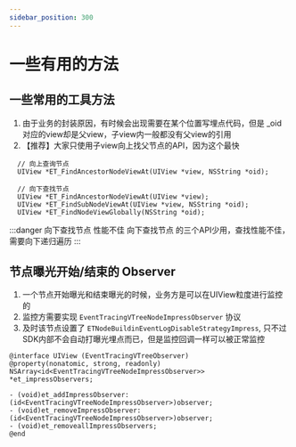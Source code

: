 ```yaml
---
sidebar_position: 300
---
```

# 一些有用的方法

## 一些常用的工具方法

1. 由于业务的封装原因，有时候会出现需要在某个位置写埋点代码，但是 _oid 对应的view却是父view，子view内一般都没有父view的引用
2. 【推荐】大家只使用子view向上找父节点的API，因为这个最快

```objc
  // 向上查询节点
  UIView *ET_FindAncestorNodeViewAt(UIView *view, NSString *oid);

  // 向下查找节点
  UIView *ET_FindAncestorNodeViewAt(UIView *view);
  UIView *ET_FindSubNodeViewAt(UIView *view, NSString *oid);
  UIView *ET_FindNodeViewGlobally(NSString *oid);
```

:::danger 向下查找节点 性能不佳
向下查找节点 的三个API少用，查找性能不佳，需要向下递归遍历
:::

## 节点曝光开始/结束的 Observer

1. 一个节点开始曝光和结束曝光的时候，业务方是可以在UIView粒度进行监控的
2. 监控方需要实现 `EventTracingVTreeNodeImpressObserver` 协议
3. 及时该节点设置了 `ETNodeBuildinEventLogDisableStrategyImpress`, 只不过SDK内部不会自动打曝光埋点而已，但是监控回调一样可以被正常监控

```objc
@interface UIView (EventTracingVTreeObserver)
@property(nonatomic, strong, readonly) NSArray<id<EventTracingVTreeNodeImpressObserver>> *et_impressObservers;

- (void)et_addImpressObserver:(id<EventTracingVTreeNodeImpressObserver>)observer;
- (void)et_removeImpressObserver:(id<EventTracingVTreeNodeImpressObserver>)observer;
- (void)et_removeallImpressObservers;
@end
```

